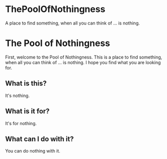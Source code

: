 # ThePoolOfNothingness
A place to find something, when all you can think of ... is nothing.

# The Pool of Nothingness

First, welcome to the Pool of Nothingness. This is a place to find something, when all you can think of ... is nothing. I hope you find what you are looking for.

## What is this?

It's nothing.

## What is it for?

It's for nothing.

## What can I do with it?

You can do nothing with it.
